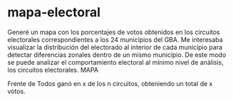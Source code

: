 # mapa-electoral
Generé un mapa con los porcentajes de votos obtenidos en los circuitos electorales correspondientes a los 24 municipios del GBA. Me interesaba visualizar la distribución del electorado al interior de cada municipio para detectar diferencias zonales dentro de un mismo municipio. De este modo se puede analizar el comportamiento electoral al mínimo nivel de análisis, los circuitos electorales.
MAPA

Frente de Todos ganó en x de los n circuitos, obteniendo un total de x votos.

